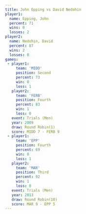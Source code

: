 ```yaml
---
title: John Epping vs David Nedohin
player1:              
  name: Epping, John  
  percent: 71         
  wins: 0             
  losses: 2           
player2:              
  name: Nedohin, David
  percent: 87         
  wins: 2             
  losses: 0           
games:
 - player1:          
     team: 'MIDD'    
     position: Second
     percent: 73     
     win: 0          
     loss: 1         
   player2:          
     team: 'FERB'    
     position: Fourth
     percent: 83     
     win: 1          
     loss: 0         
   event: Trials (Men)   
   year: 2009            
   draw: Round Robin(1)  
   score: MIDD 7 - FERB 9
 - player1:          
     team: 'EPP'     
     position: Fourth
     percent: 69     
     win: 0          
     loss: 1         
   player2:         
     team: 'MAR'    
     position: Third
     percent: 92    
     win: 1         
     loss: 0        
   event: Trials (Men)  
   year: 2013           
   draw: Round Robin(10)
   score: MAR 9 - EPP 5 
---
```

